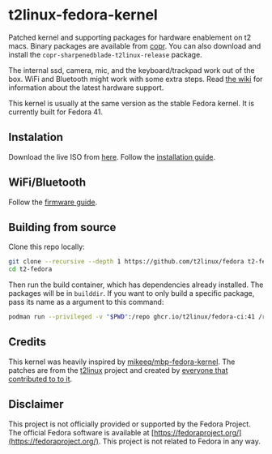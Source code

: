 # t2linux-fedora-kernel

Patched kernel and supporting packages for hardware enablement on t2 macs. Binary packages are available from [copr](https://copr.fedorainfracloud.org/coprs/sharpenedblade/t2linux). You can also download and install the `copr-sharpenedblade-t2linux-release` package.

The internal ssd, camera, mic, and the keyboard/trackpad work out of the box. WiFi and Bluetooth might work with some extra steps. Read [the wiki](https://wiki.t2linux.org/state/) for information about the latest hardware support.

This kernel is usually at the same version as the stable Fedora kernel. It is currently built for Fedora 41.

## Instalation

Download the live ISO from [here](https://github.com/t2linux/fedora-iso). Follow the [installation guide](https://wiki.t2linux.org/distributions/fedora/installation/).

## WiFi/Bluetooth

Follow the [firmware guide](https://wiki.t2linux.org/guides/wifi/).

## Building from source

Clone this repo locally:

```bash
git clone --recursive --depth 1 https://github.com/t2linux/fedora t2-fedora
cd t2-fedora
```

Then run the build container, which has dependencies already installed. The packages will be in `builddir`. If you want to only build a specific package, pass its name as a argument to this command:

```bash
podman run --privileged -v "$PWD":/repo ghcr.io/t2linux/fedora-ci:41 /repo/build-packages.sh
```

## Credits

This kernel was heavily inspired by [mikeeq/mbp-fedora-kernel](https://github.com/mikeeq/mbp-fedora-kernel). The patches are from the [t2linux](https://t2linux.org) project and created by [everyone that contributed to to it](https://github.com/t2linux/linux-t2-patches/graphs/contributors).

## Disclaimer

This project is not officially provided or supported by the Fedora Project. The official Fedora software is available at [https://fedoraproject.org/](https://fedoraproject.org/). This project is not related to Fedora in any way.

